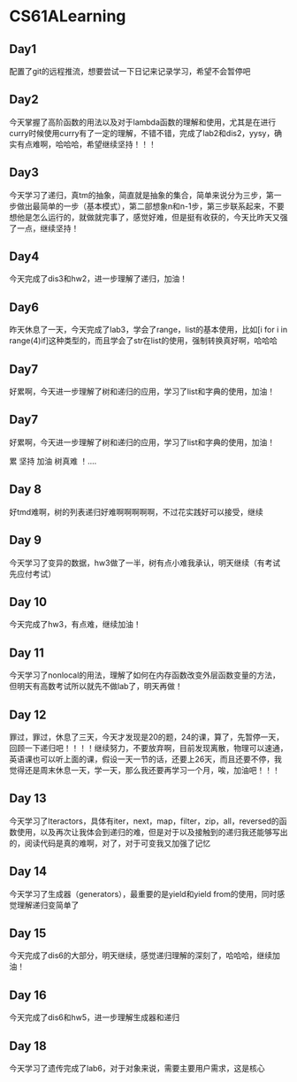 # CS61ALearning  

## Day1  

配置了git的远程推流，想要尝试一下日记来记录学习，希望不会暂停吧  

## Day2

今天掌握了高阶函数的用法以及对于lambda函数的理解和使用，尤其是在进行curry时候使用curry有了一定的理解，不错不错，完成了lab2和dis2，yysy，确实有点难啊，哈哈哈，希望继续坚持！！！

## Day3

今天学习了递归，真tm的抽象，简直就是抽象的集合，简单来说分为三步，第一步做出最简单的一步（基本模式），第二部想象n和n-1步，第三步联系起来，不要想他是怎么运行的，就做就完事了，感觉好难，但是挺有收获的，今天比昨天又强了一点，继续坚持！

## Day4

今天完成了dis3和hw2，进一步理解了递归，加油！

## Day6

昨天休息了一天，今天完成了lab3，学会了range，list的基本使用，比如[i for i in range(4)if]这种类型的，而且学会了str在list的使用，强制转换真好啊，哈哈哈

## Day7

好累啊，今天进一步理解了树和递归的应用，学习了list和字典的使用，加油！


## Day7

好累啊，今天进一步理解了树和递归的应用，学习了list和字典的使用，加油！

累 坚持 加油 树真难 ！....

## Day 8

好tmd难啊，树的列表递归好难啊啊啊啊啊，不过花实践好可以接受，继续

## Day 9

今天学习了变异的数据，hw3做了一半，树有点小难我承认，明天继续（有考试先应付考试）


## Day 10

今天完成了hw3，有点难，继续加油！

## Day 11

今天学习了nonlocal的用法，理解了如何在内存函数改变外层函数变量的方法，但明天有高数考试所以就先不做lab了，明天再做！



## Day 12
罪过，罪过，休息了三天，今天才发现是20的题，24的课，算了，先暂停一天，回顾一下递归吧！！！！继续努力，不要放弃啊，目前发现离散，物理可以速通，英语课也可以听上面的课，假设一天一节的话，还要上26天，而且还要不停，我觉得还是周末休息一天，学一天，那么我还要再学习一个月，唉，加油吧！！！

## Day 13
今天学习了Iteractors，具体有iter，next，map，filter，zip，all，reversed的函数使用，以及再次让我体会到递归的难，但是对于以及接触到的递归我还能够写出的，阅读代码是真的难啊，对了，对于可变我又加强了记忆

## Day 14
今天学习了生成器（generators），最重要的是yield和yield from的使用，同时感觉理解递归变简单了

## Day 15
今天完成了dis6的大部分，明天继续，感觉递归理解的深刻了，哈哈哈，继续加油！

## Day 16
今天完成了dis6和hw5，进一步理解生成器和递归

## Day 18

今天学习了遗传完成了lab6，对于对象来说，需要主要用户需求，这是核心